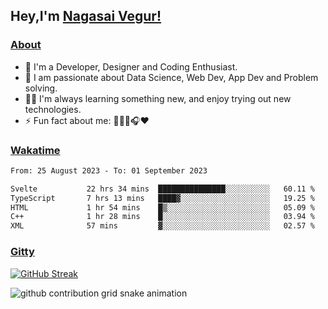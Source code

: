 ## Hey,I'm [Nagasai Vegur!](https://nsvegur.vercel.app/)

### [About](https://nsvegur.me/)

- 🔭 I'm a Developer, Designer and Coding Enthusiast.
- 🎲 I am passionate about Data Science, Web Dev, App Dev and Problem solving. 
- 👨‍💻 I'm always learning something new, and enjoy trying out new technologies.
- ⚡ Fun fact about me: 👨🏻‍💻🎧♥️

### [Wakatime](https://wakatime.com/@NSVegur)

<!--START_SECTION:waka-->

```txt
From: 25 August 2023 - To: 01 September 2023

Svelte           22 hrs 34 mins  ███████████████░░░░░░░░░░   60.11 %
TypeScript       7 hrs 13 mins   ████▓░░░░░░░░░░░░░░░░░░░░   19.25 %
HTML             1 hr 54 mins    █▒░░░░░░░░░░░░░░░░░░░░░░░   05.09 %
C++              1 hr 28 mins    █░░░░░░░░░░░░░░░░░░░░░░░░   03.94 %
XML              57 mins         ▓░░░░░░░░░░░░░░░░░░░░░░░░   02.57 %
```

<!--END_SECTION:waka-->

### [Gitty](https://github.com/NSVEGUR?tab=repositories)

[![GitHub Streak](https://github-readme-streak-stats.herokuapp.com?user=NSVEGUR&theme=dark&hide_border=true&date_format=M%20j%5B%2C%20Y%5D&ring=57A6FF&fire=57A6FF&currStreakLabel=57A6FF&background=0F1017)]('https://github.com/NSVEGUR')

![github contribution grid snake animation](https://raw.githubusercontent.com/NSVEGUR/NSVEGUR/output/github-contribution-grid-snake.svg)
